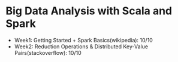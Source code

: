 # Big Data Analysis with Scala and Spark

* Week1: Getting Started + Spark Basics(wikipedia): 10/10
* Week2: Reduction Operations & Distributed Key-Value Pairs(stackoverflow): 10/10
